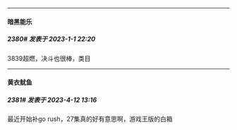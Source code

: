 

*****

####  暗黑能乐  
##### 2380#       发表于 2023-1-1 22:20

3839超燃，决斗也很棒，类目

*****

####  黄衣鱿鱼  
##### 2381#       发表于 2023-4-12 13:16

最近开始补go rush，27集真的好有意思啊，游戏王版的白箱

